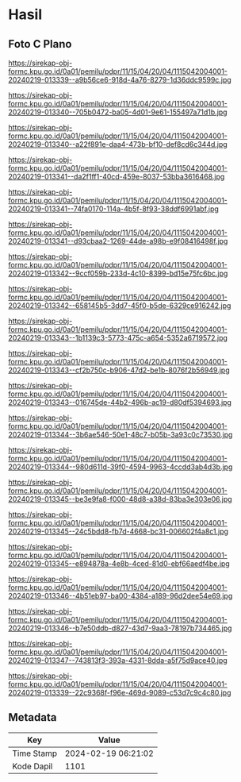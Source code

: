 # Hasil

## Foto C Plano

https://sirekap-obj-formc.kpu.go.id/0a01/pemilu/pdpr/11/15/04/20/04/1115042004001-20240219-013339--a9b56ce6-918d-4a76-8279-1d36ddc9599c.jpg

https://sirekap-obj-formc.kpu.go.id/0a01/pemilu/pdpr/11/15/04/20/04/1115042004001-20240219-013340--705b0472-ba05-4d01-9e61-155497a71d1b.jpg

https://sirekap-obj-formc.kpu.go.id/0a01/pemilu/pdpr/11/15/04/20/04/1115042004001-20240219-013340--a22f891e-daa4-473b-bf10-def8cd6c344d.jpg

https://sirekap-obj-formc.kpu.go.id/0a01/pemilu/pdpr/11/15/04/20/04/1115042004001-20240219-013341--da2f1ff1-40cd-459e-8037-53bba3616468.jpg

https://sirekap-obj-formc.kpu.go.id/0a01/pemilu/pdpr/11/15/04/20/04/1115042004001-20240219-013341--74fa0170-114a-4b5f-8f93-38ddf6991abf.jpg

https://sirekap-obj-formc.kpu.go.id/0a01/pemilu/pdpr/11/15/04/20/04/1115042004001-20240219-013341--d93cbaa2-1269-44de-a98b-e9f08416498f.jpg

https://sirekap-obj-formc.kpu.go.id/0a01/pemilu/pdpr/11/15/04/20/04/1115042004001-20240219-013342--9ccf059b-233d-4c10-8399-bd15e75fc6bc.jpg

https://sirekap-obj-formc.kpu.go.id/0a01/pemilu/pdpr/11/15/04/20/04/1115042004001-20240219-013342--658145b5-3dd7-45f0-b5de-6329ce916242.jpg

https://sirekap-obj-formc.kpu.go.id/0a01/pemilu/pdpr/11/15/04/20/04/1115042004001-20240219-013343--1b1139c3-5773-475c-a654-5352a6719572.jpg

https://sirekap-obj-formc.kpu.go.id/0a01/pemilu/pdpr/11/15/04/20/04/1115042004001-20240219-013343--cf2b750c-b906-47d2-be1b-8076f2b56949.jpg

https://sirekap-obj-formc.kpu.go.id/0a01/pemilu/pdpr/11/15/04/20/04/1115042004001-20240219-013343--016745de-44b2-496b-ac19-d80df5394693.jpg

https://sirekap-obj-formc.kpu.go.id/0a01/pemilu/pdpr/11/15/04/20/04/1115042004001-20240219-013344--3b6ae546-50e1-48c7-b05b-3a93c0c73530.jpg

https://sirekap-obj-formc.kpu.go.id/0a01/pemilu/pdpr/11/15/04/20/04/1115042004001-20240219-013344--980d611d-39f0-4594-9963-4ccdd3ab4d3b.jpg

https://sirekap-obj-formc.kpu.go.id/0a01/pemilu/pdpr/11/15/04/20/04/1115042004001-20240219-013345--be3e9fa8-f000-48d8-a38d-83ba3e303e06.jpg

https://sirekap-obj-formc.kpu.go.id/0a01/pemilu/pdpr/11/15/04/20/04/1115042004001-20240219-013345--24c5bdd8-fb7d-4668-bc31-006602f4a8c1.jpg

https://sirekap-obj-formc.kpu.go.id/0a01/pemilu/pdpr/11/15/04/20/04/1115042004001-20240219-013345--e894878a-4e8b-4ced-81d0-ebf66aedf4be.jpg

https://sirekap-obj-formc.kpu.go.id/0a01/pemilu/pdpr/11/15/04/20/04/1115042004001-20240219-013346--4b51eb97-ba00-4384-a189-96d2dee54e69.jpg

https://sirekap-obj-formc.kpu.go.id/0a01/pemilu/pdpr/11/15/04/20/04/1115042004001-20240219-013346--b7e50ddb-d827-43d7-9aa3-78197b734465.jpg

https://sirekap-obj-formc.kpu.go.id/0a01/pemilu/pdpr/11/15/04/20/04/1115042004001-20240219-013347--743813f3-393a-4331-8dda-a5f75d9ace40.jpg

https://sirekap-obj-formc.kpu.go.id/0a01/pemilu/pdpr/11/15/04/20/04/1115042004001-20240219-013339--22c9368f-f96e-469d-9089-c53d7c9c4c80.jpg


## Metadata

| Key        | Value               |
| ---------- | ------------------- |
| Time Stamp | 2024-02-19 06:21:02 |
| Kode Dapil | 1101                |



